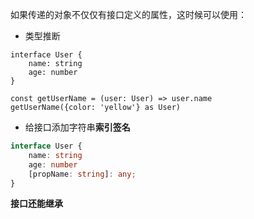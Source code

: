 如果传递的对象不仅仅有接口定义的属性，这时候可以使用：

- 类型推断

```text
interface User {
    name: string
    age: number
}

const getUserName = (user: User) => user.name
getUserName({color: 'yellow'} as User)
```

- 给接口添加字符串**索引签名**

```ts
interface User {
    name: string
    age: number
    [propName: string]: any;
}
```

**接口还能继承**